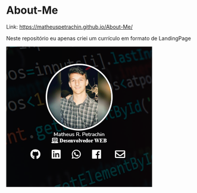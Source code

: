 # About-Me
Link: https://matheuspetrachin.github.io/About-Me/

Neste repositório eu apenas criei um currículo em formato de LandingPage

<a href="https://matheuspetrachin.github.io/About-Me/"><img src="img/about-me.png"></a>

